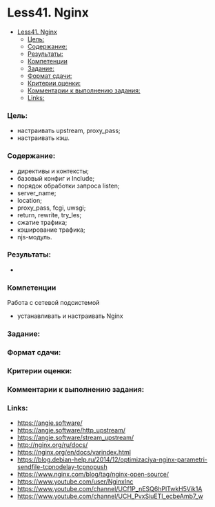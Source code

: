 # Less41. Nginx 
- [Less41. Nginx](#less41-nginx)
    - [Цель:](#цель)
    - [Содержание:](#содержание)
    - [Результаты:](#результаты)
    - [Компетенции](#компетенции)
    - [Задание:](#задание)
    - [Формат сдачи:](#формат-сдачи)
    - [Критерии оценки:](#критерии-оценки)
    - [Комментарии к выполнению задания:](#комментарии-к-выполнению-задания)
    - [Links:](#links)

### Цель: 
- настраивать upstream, proxy_pass;
- настраивать кэш.
  
### Содержание:
- директивы и контексты;
- базовый конфиг и Include;
- порядок обработки запроса listen;
- server_name;
- location;
- proxy_pass, fcgi, uwsgi;
- return, rewrite, try_les;
- сжатие трафика;
- кэширование трафика;
- njs-модуль.
 
### Результаты:
- 
### Компетенции

Работа с сетевой подсистемой
  - устанавливать и настраивать Nginx
 
### Задание:

### Формат сдачи: 

### Критерии оценки:

### Комментарии к выполнению задания:


### Links:

- https://angie.software/
- https://angie.software/http_upstream/
- https://angie.software/stream_upstream/
- http://nginx.org/ru/docs/
- https://nginx.org/en/docs/varindex.html
- https://blog.debian-help.ru/2014/12/optimizaciya-nginx-parametri-sendfile-tcpnodelay-tcpnopush
- https://www.nginx.com/blog/tag/nginx-open-source/
- https://www.youtube.com/user/NginxInc
- https://www.youtube.com/channel/UCf1P_nESQ6hPlTwkH5Vik1A
- https://www.youtube.com/channel/UCH_PvxSiuETI_ecbeAmb7_w
